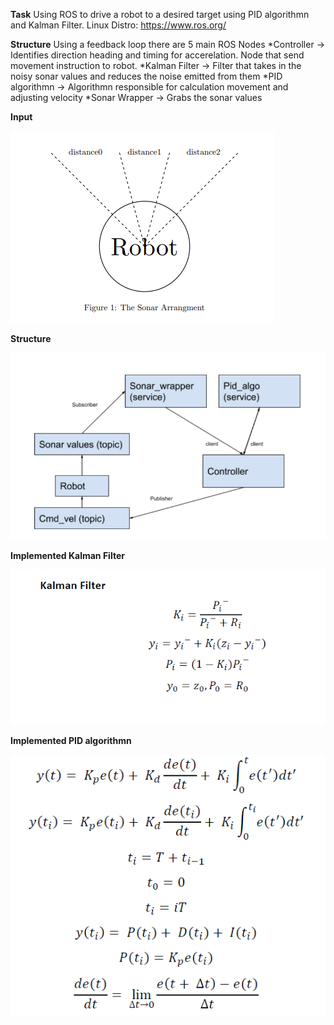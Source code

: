 **Task**
Using ROS to drive a robot to a desired target using PID algorithmn and Kalman Filter.
Linux Distro: https://www.ros.org/

**Structure**
Using a feedback loop there are 5 main ROS Nodes
*Controller -> Identifies direction heading and timing for accerelation. Node that send movement instruction to robot.
*Kalman Filter -> Filter that takes in the noisy sonar values and reduces the noise emitted from them
*PID algorithmn -> Algorithmn responsible for calculation movement and adjusting velocity 
*Sonar Wrapper -> Grabs the sonar values


**Input**

![alt text](./images/sonarinput.PNG)

**Structure**

![alt text](./images/structure.PNG)

**Implemented Kalman Filter**

![alt text](./images/kalmanfilter.PNG)

**Implemented PID algorithmn**

![alt text](./images/PIDalgo.PNG)
